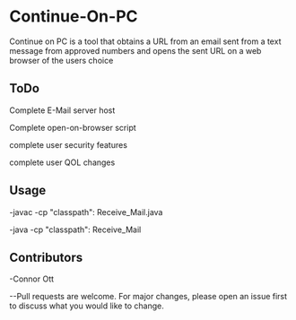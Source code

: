 # Continue-On-PC
Continue on PC is a tool that obtains a URL from an email sent from a text message from approved numbers and opens the sent URL on a web browser of the users choice

## ToDo
  Complete E-Mail server host
  
  Complete open-on-browser script
  
  complete user security features
  
  complete user QOL changes
  

## Usage
-javac -cp "classpath": Receive_Mail.java

-java -cp "classpath": Receive_Mail

## Contributors
-Connor Ott

--Pull requests are welcome. For major changes, please open an issue first to discuss what you would like to change.
